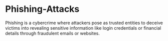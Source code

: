 # Phishing-Attacks
Phishing is a cybercrime where attackers pose as trusted entities to deceive victims into revealing sensitive information like login credentials or financial details through fraudulent emails or websites.
